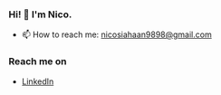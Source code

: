 ### Hi! 👋 I'm Nico.

- 📫 How to reach me: nicosiahaan9898@gmail.com


### Reach me on
- <a href="https://www.linkedin.com/in/nico-siahaan-550a04221/">LinkedIn</a>
